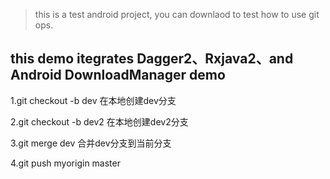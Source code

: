 > this is a test android project, you can downlaod to test how to use git ops.
 ## this demo itegrates Dagger2、Rxjava2、and Android DownloadManager demo
 
 1.git checkout -b dev 在本地创建dev分支
 
 2.git checkout -b dev2 在本地创建dev2分支
 
 3.git merge dev 合并dev分支到当前分支
 
 4.git push myorigin master
 
 